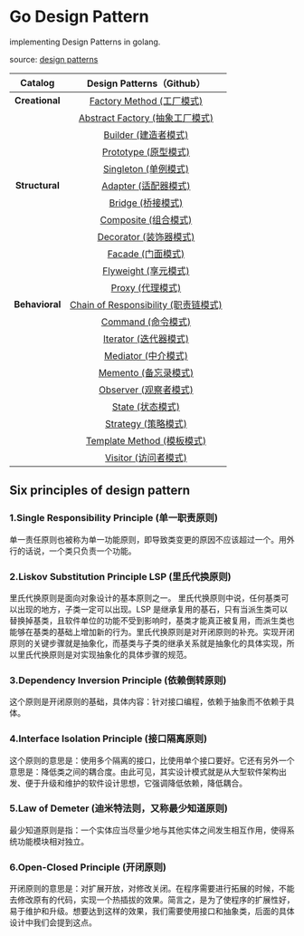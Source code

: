 # Go Design Pattern

implementing Design Patterns in golang.

source: [design patterns](https://refactoring.guru/design-patterns)

|  **Catalog**   |                   **Design Patterns（Github）**                    |
| :------------: | :----------------------------------------------------------------: |
| **Creational** |        [Factory Method (工厂模式)](01_factory/README.md)         |
|                | [Abstract Factory (抽象工厂模式)](02_abstract_factory/README.md) |
|                |           [Builder (建造者模式)](03_builder/README.md)           |
|                |          [Prototype (原型模式)](04_prototype/README.md)          |
|                |                      [Singleton (单例模式)]()                      |
| **Structural** |                      [Adapter (适配器模式)]()                      |
|                |                       [Bridge (桥接模式)]()                        |
|                |                      [Composite (组合模式)]()                      |
|                |                     [Decorator (装饰器模式)]()                     |
|                |                       [Facade (门面模式)]()                        |
|                |                      [Flyweight (享元模式)]()                      |
|                |                        [Proxy (代理模式)]()                        |
| **Behavioral** |              [Chain of Responsibility (职责链模式)]()              |
|                |                       [Command (命令模式)]()                       |
|                |                     [Iterator (迭代器模式)]()                      |
|                |                      [Mediator (中介模式)]()                       |
|                |                      [Memento (备忘录模式)]()                      |
|                |                     [Observer (观察者模式)]()                      |
|                |                        [State (状态模式)]()                        |
|                |                      [Strategy (策略模式)]()                       |
|                |                   [Template Method (模板模式)]()                   |
|                |                      [Visitor (访问者模式)]()                      |

## Six principles of design pattern

### 1.Single Responsibility Principle (单一职责原则)

单一责任原则也被称为单一功能原则，即导致类变更的原因不应该超过一个。用外行的话说，一个类只负责一个功能。

### 2.Liskov Substitution Principle LSP (里氏代换原则)

里氏代换原则是面向对象设计的基本原则之一。 里氏代换原则中说，任何基类可以出现的地方，子类一定可以出现。LSP 是继承复用的基石，只有当派生类可以替换掉基类，且软件单位的功能不受到影响时，基类才能真正被复用，而派生类也能够在基类的基础上增加新的行为。里氏代换原则是对开闭原则的补充。实现开闭原则的关键步骤就是抽象化，而基类与子类的继承关系就是抽象化的具体实现，所以里氏代换原则是对实现抽象化的具体步骤的规范。

### 3.Dependency Inversion Principle (依赖倒转原则)

这个原则是开闭原则的基础，具体内容：针对接口编程，依赖于抽象而不依赖于具体。

### 4.Interface Isolation Principle (接口隔离原则)

这个原则的意思是：使用多个隔离的接口，比使用单个接口要好。它还有另外一个意思是：降低类之间的耦合度。由此可见，其实设计模式就是从大型软件架构出发、便于升级和维护的软件设计思想，它强调降低依赖，降低耦合。

### 5.Law of Demeter (迪米特法则，又称最少知道原则)

最少知道原则是指：一个实体应当尽量少地与其他实体之间发生相互作用，使得系统功能模块相对独立。

### 6.Open-Closed Principle (开闭原则)

开闭原则的意思是：对扩展开放，对修改关闭。在程序需要进行拓展的时候，不能去修改原有的代码，实现一个热插拔的效果。简言之，是为了使程序的扩展性好，易于维护和升级。想要达到这样的效果，我们需要使用接口和抽象类，后面的具体设计中我们会提到这点。
